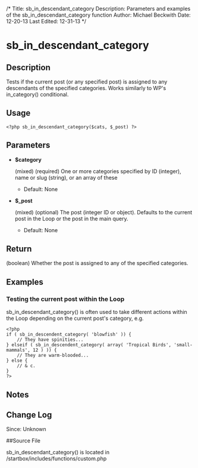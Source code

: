 /*
Title: sb_in_descendant_category
Description: Parameters and examples of the sb_in_descendant_category function
Author: Michael Beckwith
Date: 12-20-13
Last Edited: 12-31-13
 */

# sb_in_descendant_category

## Description

Tests if the current post (or any specified post) is assigned to any descendants of the specified categories. Works similarly to WP's in_category() conditional.

## Usage

	<?php sb_in_descendant_category($cats, $_post) ?>

## Parameters

* **$category**

	(mixed) (required) One or more categories specified by ID (integer), name or slug (string), or an array of these

	* Default: None

* **$_post**

	(mixed) (optional) The post (integer ID or object). Defaults to the current post in the Loop or the post in the main query.

	* Default: None

## Return

(boolean) Whether the post is assigned to any of the specified categories.

## Examples

### Testing the current post within the Loop

sb_in_descendant_category() is often used to take different actions within the Loop depending on the current post's category, e.g.

	<?php
	if ( sb_in_descendent_category( 'blowfish' )) {
		// They have spinities...
	} elseif ( sb_in_descendent_category( array( 'Tropical Birds', 'small-mammals', 12 ) )) {
		// They are warm-blooded...
	} else {
		// & c.
	}
	?>

## Notes

## Change Log

Since: Unknown

##Source File

sb_in_descendant_category() is located in /startbox/includes/functions/custom.php
